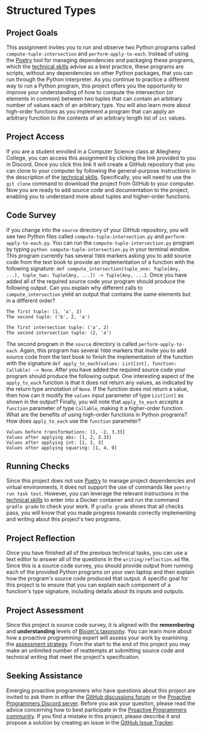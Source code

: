 # Structured Types

## Project Goals

This assignment invites you to run and observe two Python programs called
`compute-tuple-intersection` and `perform-apply-to-each`. Instead of using the
[Poetry](https://python-poetry.org/) tool for managing dependencies and
packaging these programs, which the [technical
skills](/proactive-skills/introduction-proactive-skills/) advise as a best
practice, these programs are scripts, without any dependencies on other Python
packages, that you can run through the Python interpreter. As you continue to
practice a different way to run a Python program, this project offers you the
opportunity to improve your understanding of how to compute the intersection (or
elements in common) between two tuples that can contain an arbitrary number of
values each of an arbitrary type. You will also learn more about high-order
functions as you implement a program that can apply an arbitrary function to the
contents of an arbitrary length list of `int` values.

## Project Access

If you are a student enrolled in a Computer Science class at Allegheny College,
you can access this assignment by clicking the link provided to you in Discord.
Once you click this link it will create a GitHub repository that you can clone
to your computer by following the general-purpose instructions in the
description of the [technical
skills](/proactive-skills/introduction-proactive-skills/). Specifically, you
will need to use the `git clone` command to download the project from GitHub to
your computer. Now you are ready to add source code and documentation to the
project, enabling you to understand more about tuples and higher-order
functions.

## Code Survey

If you change into the `source` directory of your GitHub repository, you will
see two Python files called `compute-tuple-intersection.py` and
`perform-apply-to-each.py`. You can run the `compute-tuple-intersection.py`
program by typing `python compute-tuple-intersection.py` in your terminal
window. This program currently has several `TODO` markers asking you to add
source code from the text book to provide an implementation of a function with
the following signature: `def compute_intersection(tuple_one: Tuple[Any, ...],
tuple_two: Tuple[Any, ...]) -> Tuple[Any, ...]`. Once you have added all of the
required source code your program should produce the following output. Can you
explain why different calls to `compute_intersection` yield an output that
contains the same elements but in a different order?

```
The first tuple: (1, 'a', 2)
The second tuple: ('b', 2, 'a')

The first intersection tuple: ('a', 2)
The second intersection tuple: (2, 'a')
```

The second program in the `source` directory is called `perform-apply-to-each`.
Again, this program has several `TODO` markers that invite you to add source
code from the text book to finish the implementation of the function with the
signature `def apply_to_each(values: List[int], function: Callable) -> None`.
After you have added the required source code your program should produce the
following output. One interesting aspect of the `apply_to_each` function is that
it does not return any values, as indicated by the return type annotation of
`None`. If the function does not return a value, then how can it modify the
`values` input parameter of type `List[int]` as shown in the output? Finally,
you will note that `apply_to_each` accepts a `function` parameter of type
`Callable`, making it a higher-order function. What are the benefits of using
high-order functions in Python programs? How does `apply_to_each` use the
`function` parameter?

```
Values before transformations: [1, -2, 3.33]
Values after applying abs: [1, 2, 3.33]
Values after applying int: [1, 2, 3]
Values after applying squaring: [1, 4, 9]
```

## Running Checks

Since this project does not use [Poetry](https://python-poetry.org/) to manage
project dependencies and virtual environments, it does not support the use of
commands like `poetry run task test`. However, you can leverage the relevant
instructions in the [technical
skills](/proactive-skills/introduction-proactive-skills/) to enter into a Docker
container and run the command `gradle grade` to check your work. If `gradle
grade` shows that all checks pass, you will know that you made progress towards
correctly implementing and writing about this project's two programs.

## Project Reflection

Once you have finished all of the previous technical tasks, you can use a text
editor to answer all of the questions in the `writing/reflection.md` file. Since
this is a source code survey, you should provide output from running each of the
provided Python programs on your own laptop and then explain how the program's
source code produced that output. A specific goal for this project is to ensure
that you can explain each component of a function's type signature, including
details about its inputs and outputs.

## Project Assessment

Since this project is source code survey, it is aligned with the **remembering**
and **understanding** levels of [Bloom's
taxonomy](proactive-learning/blooms-taxonomy/). You can learn more about how a
proactive programming expert will assess your work by examining the [assessment
strategy](/proactive-learning/assessment-strategy/). From the start to the end
of this project you may make an unlimited number of reattempts at submitting
source code and technical writing that meet the project's specification.

## Seeking Assistance

Emerging proactive programmers who have questions about this project are invited
to ask them in either the [GitHub discussions
forum](https://github.com/ProactiveProgrammers/www.proactiveprogrammers.com/discussions)
or the [Proactive Programmers Discord server](https://discord.gg/kjah8MFYbR).
Before you ask your question, please read the advice concerning how to best
participate in the [Proactive Programmers
community](https://proactiveprogrammers.com/proactive-community/community-connections/).
If you find a mistake in this project, please describe it and propose a solution
by creating an issue in the [GitHub Issue
Tracker](https://github.com/ProactiveProgrammers/www.proactiveprogrammers.com/issues).
